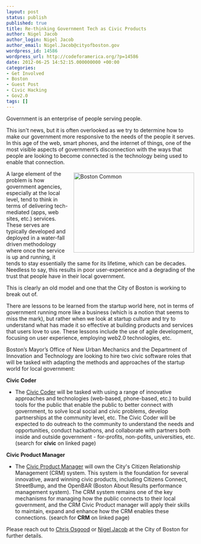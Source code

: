```yaml
---
layout: post
status: publish
published: true
title: Re-thinking Government Tech as Civic Products
author: Nigel Jacob
author_login: Nigel Jacob
author_email: Nigel.Jacob@cityofboston.gov
wordpress_id: 14586
wordpress_url: http://codeforamerica.org/?p=14586
date: 2012-06-25 14:52:15.000000000 +00:00
categories:
- Get Involved
- Boston
- Guest Post
- Civic Hacking
- Gov2.0
tags: []
---
```

Government is an enterprise of people serving people.

This isn't news, but it is often overlooked as we try to determine how to make our government more responsive to the needs of the people it serves. In this age of the web, smart phones, and the internet of things, one of the most visible aspects of government’s disconnection with the ways that people are looking to become connected is the technology being used to enable that connection.

<a href="http://en.wikipedia.org/wiki/File:Boston_common_20060619.jpg"><img style="float: right; padding: 5px; margin-left: 10px;" title="Boston Common" src="http://codeforamerica.org/wp-content/uploads/2012/06/boston-commons.jpg" alt="Boston Common" width="320" height="213" /></a>

A large element of the problem is how government agencies, especially at the local level, tend to think in terms of delivering tech-mediated (apps, web sites, etc.) services. These serves are typically developed and deployed in a water-fall driven methodology where once the service is up and running, it tends to stay essentially the same for its lifetime, which can be decades. Needless to say, this results in poor user-experience and a degrading of the trust that people have in their local government.

This is clearly an old model and one that the City of Boston is working to break out of.

There are lessons to be learned from the startup world here, not in terms of government running more like a business (which is a notion that seems to miss the mark), but rather when we look at startup culture and try to understand what has made it so effective at building products and services that users love to use. These lessons include the use of agile development, focusing on user experience, employing web2.0 technologies, etc.

Boston’s Mayor’s Office of New Urban Mechanics and the Department of Innovation and Technology are looking to hire two civic software roles that will be tasked with adapting the methods and approaches of the startup world for local government:

<strong>Civic Coder</strong>
<ul>
<li>The <a href="https://recruit.cityofboston.gov:8443/psp/prdcg/EMPLOYEE/HRMS/c/HRS_HRAM.HRS_CE.GBL?Page=HRS_CE_HM_PRE&amp;Action=A&amp;SiteId=1">Civic Coder</a> will be tasked with using a range of innovative approaches and technologies (web-based, phone-based, etc.) to build tools for the public that enable the public to better connect with government, to solve local social and civic problems, develop partnerships at the community level, etc. The Civic Coder will be expected to do outreach to the community to understand the needs and opportunities, conduct hackathons, and collaborate with partners both inside and outside government - for-profits, non-pofits, universities, etc. (search for <strong>civic</strong> on linked page)</li>
</ul>

<strong>Civic Product Manager</strong>
<ul>
<li>The <a href="https://recruit.cityofboston.gov:8443/psp/prdcg/EMPLOYEE/HRMS/c/HRS_HRAM.HRS_CE.GBL?Page=HRS_CE_HM_PRE&amp;Action=A&amp;SiteId=1">Civic Product Manager</a> will own the City's Citizen Relationship Management (CRM) system. This system is the foundation for several innovative, award winning civic products, including Citizens Connect, StreetBump, and the OpenBAR (Boston About Results performance management system). The CRM system remains one of the key mechanisms for managing how the public connects to their local government, and the CRM Civic Product manager will apply their skills to maintain, expand and enhance how the CRM enables these connections. (search for <strong>CRM</strong> on linked page)</li>
</ul>
Please reach out to <a href="mailto:Chris.Osgood@cityofboston.gov">Chris Osgood</a> or <a href="mailto:Nigel.Jacob@cityofboston.gov">Nigel Jacob</a> at the City of Boston for further details.
